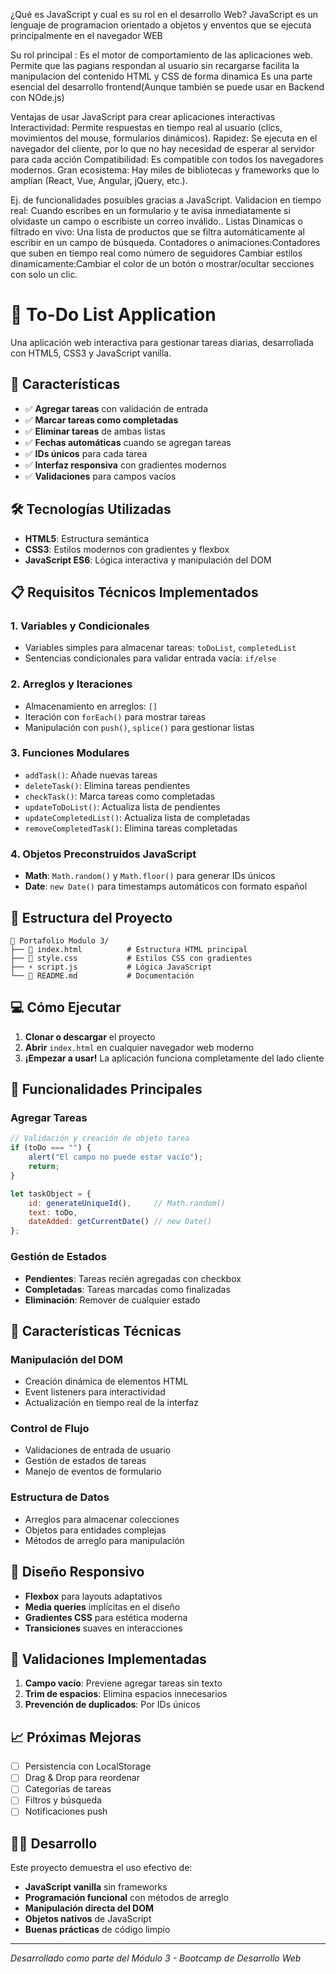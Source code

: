 ¿Qué es JavaScript y cual es su rol en el desarrollo Web? 
JavaScript es un lenguaje de programacion orientado a objetos y enventos que se ejecuta principalmente en el navegador WEB

Su rol principal :
Es el motor de comportamiento de las aplicaciones web.
Permite que las pagians respondan al usuario sin recargarse
facilita la manipulacion del contenido HTML y CSS de forma dinamica
Es una parte esencial del desarrollo frontend(Aunque también se puede usar en Backend con NOde.js)

Ventajas de usar JavaScript para crear aplicaciones interactivas
 Interactividad: 	Permite respuestas en tiempo real al usuario (clics, movimientos del mouse, formularios dinámicos).
 Rapidez: 	Se ejecuta en el navegador del cliente, por lo que no hay necesidad de esperar al servidor para cada acción
 Compatibilidad: 	Es compatible con todos los navegadores modernos.
 Gran ecosistema:	Hay miles de bibliotecas y frameworks que lo amplían (React, Vue, Angular, jQuery, etc.).

 Ej. de funcionalidades posuibles gracias a JavaScript.
 Validacion en tiempo real: Cuando escribes en un formulario y te avisa inmediatamente si olvidaste un campo o escribiste un correo inválido..
 Listas Dinamicas o filtrado en vivo: Una lista de productos que se filtra automáticamente al escribir en un campo de búsqueda.
 Contadores o animaciones:Contadores que suben en tiempo real como número de seguidores
 Cambiar estilos dinamicamente:Cambiar el color de un botón o mostrar/ocultar secciones con solo un clic.


# 📝 To-Do List Application

Una aplicación web interactiva para gestionar tareas diarias, desarrollada con HTML5, CSS3 y JavaScript vanilla.

## 🚀 Características

- ✅ **Agregar tareas** con validación de entrada
- ✅ **Marcar tareas como completadas** 
- ✅ **Eliminar tareas** de ambas listas
- ✅ **Fechas automáticas** cuando se agregan tareas
- ✅ **IDs únicos** para cada tarea
- ✅ **Interfaz responsiva** con gradientes modernos
- ✅ **Validaciones** para campos vacíos

## 🛠️ Tecnologías Utilizadas

- **HTML5**: Estructura semántica
- **CSS3**: Estilos modernos con gradientes y flexbox
- **JavaScript ES6**: Lógica interactiva y manipulación del DOM

## 📋 Requisitos Técnicos Implementados

### 1. Variables y Condicionales
- Variables simples para almacenar tareas: `toDoList`, `completedList`
- Sentencias condicionales para validar entrada vacía: `if/else`

### 2. Arreglos y Iteraciones
- Almacenamiento en arreglos: `[]`
- Iteración con `forEach()` para mostrar tareas
- Manipulación con `push()`, `splice()` para gestionar listas

### 3. Funciones Modulares
- `addTask()`: Añade nuevas tareas
- `deleteTask()`: Elimina tareas pendientes
- `checkTask()`: Marca tareas como completadas
- `updateToDoList()`: Actualiza lista de pendientes
- `updateCompletedList()`: Actualiza lista de completadas
- `removeCompletedTask()`: Elimina tareas completadas

### 4. Objetos Preconstruidos JavaScript
- **Math**: `Math.random()` y `Math.floor()` para generar IDs únicos
- **Date**: `new Date()` para timestamps automáticos con formato español

## 🎨 Estructura del Proyecto

```
📁 Portafolio Modulo 3/
├── 📄 index.html          # Estructura HTML principal
├── 🎨 style.css           # Estilos CSS con gradientes
├── ⚡ script.js           # Lógica JavaScript
└── 📖 README.md           # Documentación
```

## 💻 Cómo Ejecutar

1. **Clonar o descargar** el proyecto
2. **Abrir** `index.html` en cualquier navegador web moderno
3. **¡Empezar a usar!** La aplicación funciona completamente del lado cliente

## 🔧 Funcionalidades Principales

### Agregar Tareas
```javascript
// Validación y creación de objeto tarea
if (toDo === "") {
    alert("El campo no puede estar vacío");
    return;
}

let taskObject = {
    id: generateUniqueId(),     // Math.random()
    text: toDo,
    dateAdded: getCurrentDate() // new Date()
};
```

### Gestión de Estados
- **Pendientes**: Tareas recién agregadas con checkbox
- **Completadas**: Tareas marcadas como finalizadas
- **Eliminación**: Remover de cualquier estado

## 🎯 Características Técnicas

### Manipulación del DOM
- Creación dinámica de elementos HTML
- Event listeners para interactividad
- Actualización en tiempo real de la interfaz

### Control de Flujo
- Validaciones de entrada de usuario
- Gestión de estados de tareas
- Manejo de eventos de formulario

### Estructura de Datos
- Arreglos para almacenar colecciones
- Objetos para entidades complejas
- Métodos de arreglo para manipulación

## 📱 Diseño Responsivo

- **Flexbox** para layouts adaptativos
- **Media queries** implícitas en el diseño
- **Gradientes CSS** para estética moderna
- **Transiciones** suaves en interacciones

## 🧪 Validaciones Implementadas

1. **Campo vacío**: Previene agregar tareas sin texto
2. **Trim de espacios**: Elimina espacios innecesarios
3. **Prevención de duplicados**: Por IDs únicos

## 📈 Próximas Mejoras

- [ ] Persistencia con LocalStorage
- [ ] Drag & Drop para reordenar
- [ ] Categorías de tareas
- [ ] Filtros y búsqueda
- [ ] Notificaciones push

## 👨‍💻 Desarrollo

Este proyecto demuestra el uso efectivo de:
- **JavaScript vanilla** sin frameworks
- **Programación funcional** con métodos de arreglo
- **Manipulación directa del DOM**
- **Objetos nativos** de JavaScript
- **Buenas prácticas** de código limpio

---

*Desarrollado como parte del Módulo 3 - Bootcamp de Desarrollo Web*
